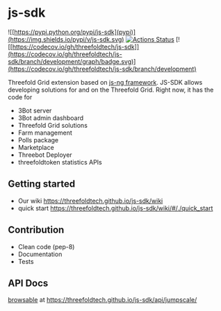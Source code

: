 # js-sdk

![[https://pypi.python.org/pypi/js-sdk](pypi)](https://img.shields.io/pypi/v/js-sdk.svg)
[![Actions Status](https://github.com/threefoldtech/js-sdk/workflows/js-sdk/badge.svg?query=branch%3Adevelopment)](https://github.com/threefoldtech/js-sdk/actions?query=branch%3Adevelopment)
[![[https://codecov.io/gh/threefoldtech/js-sdk]](https://codecov.io/gh/threefoldtech/js-sdk/branch/development/graph/badge.svg)](https://codecov.io/gh/threefoldtech/js-sdk/branch/development)

Threefold Grid extension based on [js-ng framework](https://github.com/threefoldtech/js-ng). JS-SDK allows developing solutions for and on the Threefold Grid. Right now, it has the code for 
- 3Bot server 
- 3Bot admin dashboard
- Threefold Grid solutions
- Farm management
- Polls package
- Marketplace
- Threebot Deployer
- threefoldtoken statistics APIs

## Getting started
- Our wiki https://threefoldtech.github.io/js-sdk/wiki
- quick start https://threefoldtech.github.io/js-sdk/wiki/#/./quick_start

## Contribution

- Clean code (pep-8)
- Documentation
- Tests


## API Docs

[browsable](https://threefoldtech.github.io/js-sdk/api/jumpscale/) at https://threefoldtech.github.io/js-sdk/api/jumpscale/
